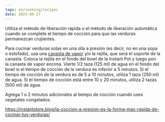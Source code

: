 ```yaml
---
tags: on/cooking/recipes
date: 2023-08-27
---
```


Utiliza el método de liberación rápida o el método de liberación automática cuando se complete el tiempo de cocción para que las verduras permanezcan crujientes.

Para cocinar verduras solas en una olla a presión (es decir, no en una sopa o estofado), usa una [canasta de vapor](https://instantstore.cl/products/cesta-de-silicona-para-vapor-instant-pot?utm_medium=trafico&utm_source=blog&utm_campaign=Instantblog&utm_term=Accesorio%20Instant%20&utm_content=instant) y/o la rejilla, que será el soporte de la canasta. Coloca la rejilla en el fondo del bowl de la Instant Pot y luego pon la canasta de vapor encima. Vierte 1/2 taza (125 ml) de agua en el fondo del bowl si el tiempo de cocción de la verdura es inferior a 5 minutos. Si el tiempo de cocción de la verdura es de 5 a 10 minutos, utiliza 1 taza (250 ml) de agua. Si el tiempo de cocción está entre 10 y 20 minutos, utiliza 2 tazas (500 ml) de agua.

Agrega 1 o 2 minutos adicionales al tiempo de cocción cuando uses vegetales congelados.

https://instantstore.blog/la-coccion-a-presion-es-la-forma-mas-rapida-de-cocinar-tus-verduras/

